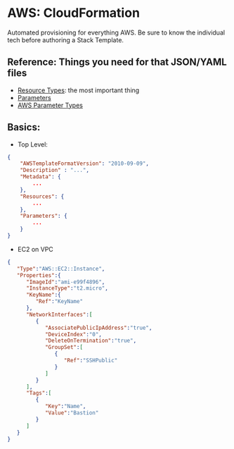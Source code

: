 # AWS: CloudFormation
Automated provisioning for everything AWS. Be sure to know the individual tech before authoring a Stack Template. 

## Reference: Things you need for that JSON/YAML files
- [Resource Types](https://docs.aws.amazon.com/AWSCloudFormation/latest/UserGuide/aws-template-resource-type-ref.html): the most important thing
- [Parameters](https://docs.aws.amazon.com/AWSCloudFormation/latest/UserGuide/parameters-section-structure.html)
- [AWS Parameter Types](https://docs.aws.amazon.com/AWSCloudFormation/latest/UserGuide/parameters-section-structure.html#aws-specific-parameter-types)

## Basics:
- Top Level:
```json
{
    "AWSTemplateFormatVersion": "2010-09-09",
    "Description" : "...",
    "Metadata": {
        ...
    },
    "Resources": {
        ...
    },
    "Parameters": {
        ...
    }
}
```
- EC2 on VPC
```json
{  
   "Type":"AWS::EC2::Instance",
   "Properties":{  
      "ImageId":"ami-e99f4896",
      "InstanceType":"t2.micro",
      "KeyName":{  
         "Ref":"KeyName"
      },
      "NetworkInterfaces":[  
         {  
            "AssociatePublicIpAddress":"true",
            "DeviceIndex":"0",
            "DeleteOnTermination":"true",
            "GroupSet":[  
               {  
                  "Ref":"SSHPublic"
               }
            ]
         }
      ],
      "Tags":[  
         {  
            "Key":"Name",
            "Value":"Bastion"
         }
      ]
   }
}
```

